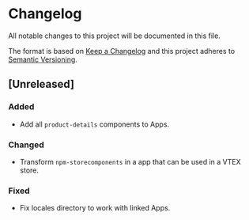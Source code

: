 # Changelog

All notable changes to this project will be documented in this file.

The format is based on [Keep a Changelog](http://keepachangelog.com/en/1.0.0/)
and this project adheres to [Semantic Versioning](http://semver.org/spec/v2.0.0.html).

## [Unreleased]

### Added

* Add all `product-details` components to Apps.

### Changed

* Transform `npm-storecomponents` in a app that can be used in a VTEX store.

### Fixed

* Fix locales directory to work with linked Apps.
